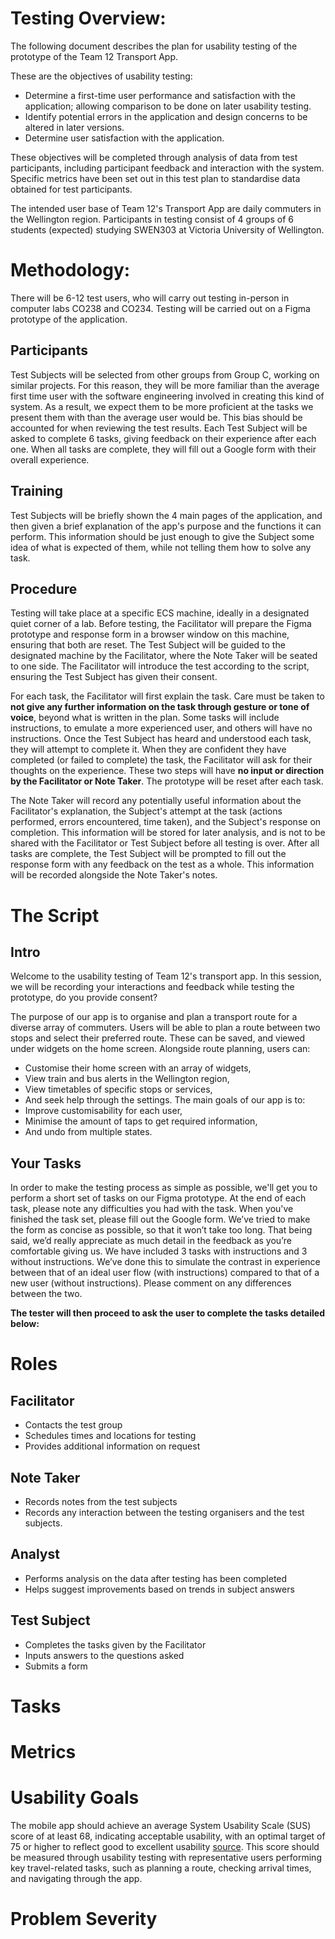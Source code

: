 # Testing Overview:
The following document describes the plan for usability testing of the prototype of the Team 12 Transport App.

These are the objectives of usability testing:
* Determine a first-time user performance and satisfaction with the application; allowing
comparison to be done on later usability testing.
* Identify potential errors in the application and design concerns to be altered in later
versions.
* Determine user satisfaction with the application.

These objectives will be completed through analysis of data from test participants, including participant feedback and interaction with the system. Specific metrics have been set out in this test plan to standardise data obtained for test participants. 

The intended user base of Team 12's Transport App are daily commuters in the Wellington region. Participants in testing consist of 4 groups of 6 students (expected) studying SWEN303 at Victoria University of Wellington.

# Methodology:
There will be 6-12 test users, who will carry out testing in-person in computer labs CO238 and CO234. Testing will be carried out on a Figma prototype of the application.

## Participants
Test Subjects will be selected from other groups from Group C, working on similar projects. For this reason, they will be more familiar than the average first time user with the software engineering involved in creating this kind of system. As a result, we expect them to be more proficient at the tasks we present them with than the average user would be. This bias should be accounted for when reviewing the test results. Each Test Subject will be asked to complete 6 tasks, giving feedback on their experience after each one. When all tasks are complete, they will fill out a Google form with their overall experience.

## Training
Test Subjects will be briefly shown the 4 main pages of the application, and then given a brief explanation of the app's purpose and the functions it can perform. This information should be just enough to give the Subject some idea of what is expected of them, while not telling them how to solve any task.

## Procedure
Testing will take place at a specific ECS machine, ideally in a designated quiet corner of a lab. Before testing, the Facilitator will prepare the Figma prototype and response form in a browser window on this machine, ensuring that both are reset. The Test Subject will be guided to the designated machine by the Facilitator, where the Note Taker will be seated to one side. The Facilitator will introduce the test according to the script, ensuring the Test Subject has given their consent.

For each task, the Facilitator will first explain the task. Care must be taken to **not give any further information on the task through gesture or tone of voice**, beyond what is written in the plan. Some tasks will include instructions, to emulate a more experienced user, and others will have no instructions. Once the Test Subject has heard and understood each task, they will attempt to complete it. When they are confident they have completed (or failed to complete) the task, the Facilitator will ask for their thoughts on the experience. These two steps will have **no input or direction by the Facilitator or Note Taker**. The prototype will be reset after each task.

The Note Taker will record any potentially useful information about the Facilitator's explanation, the Subject's attempt at the task (actions performed, errors encountered, time taken), and the Subject's response on completion. This information will be stored for later analysis, and is not to be shared with the Facilitator or Test Subject before all testing is over. After all tasks are complete, the Test Subject will be prompted to fill out the response form with any feedback on the test as a whole. This information will be recorded alongside the Note Taker's notes.

# The Script
## Intro
Welcome to the usability testing of Team 12's transport app. In this session, we will be recording your interactions and feedback while testing the prototype, do you provide consent?

The purpose of our app is to organise and plan a transport route for a diverse array of commuters. Users will be able to plan a route between two stops and select their preferred route. These can be saved, and viewed under widgets on the home screen. Alongside route planning, users can: 
* Customise their home screen with an array of widgets,
* View train and bus alerts in the Wellington region,
* View timetables of specific stops or services,
* And seek help through the settings.
The main goals of our app is to:
* Improve customisability for each user,
* Minimise the amount of taps to get required information,
* And undo from multiple states.
## Your Tasks
In order to make the testing process as simple as possible, we'll get you to perform a short set of tasks on our Figma prototype. At the end of each task, please note any difficulties you had with the task. When you've finished the task set, please fill out the Google form. We’ve tried to make the form as concise as possible, so that it won’t take too long. That being said, we’d really appreciate as much detail in the feedback as you’re comfortable giving us. We have included 3 tasks with instructions and 3 without instructions. We’ve done this to simulate the contrast in experience between that of an ideal user flow (with instructions) compared to that of a new user (without instructions). Please comment on any differences between the two.

**The tester will then proceed to ask the user to complete the tasks detailed below:**

# Roles

## Facilitator
* Contacts the test group
* Schedules times and locations for testing
* Provides additional information on request
## Note Taker
* Records notes from the test subjects
* Records any interaction between the testing organisers and the test subjects.
## Analyst
* Performs analysis on the data after testing has been completed
* Helps suggest improvements based on trends in subject answers
## Test Subject
* Completes the tasks given by the Facilitator
* Inputs answers to the questions asked
* Submits a form

# Tasks

# Metrics

# Usability Goals

The mobile app should achieve an average System Usability Scale (SUS) score of at least 68, indicating acceptable usability, with an optimal target of 75 or higher to reflect good to excellent usability [source](https://measuringu.com/sus/). This score should be measured through usability testing with representative users performing key travel-related tasks, such as planning a route, checking arrival times, and navigating through the app.

# Problem Severity